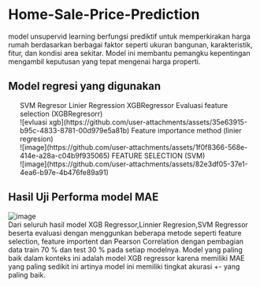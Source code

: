 # Home-Sale-Price-Prediction
model unsupervid learning berfungsi  prediktif untuk memperkirakan harga rumah berdasarkan berbagai faktor seperti ukuran bangunan, karakteristik, fitur, dan kondisi area sekitar. Model ini membantu pemangku kepentingan mengambil keputusan yang tepat mengenai harga properti.

## Model regresi yang digunakan 
<ol>
  <l1>SVM Regresor</l1>
  <l1>Linier Regression</l1>
  <l1>XGBRegressor</l1>
  <l1>Evaluasi feature selection (XGBRegresorr) </l1>
 <br> ![evluasi xgb](https://github.com/user-attachments/assets/35e63915-b95c-4833-8781-00d979e5a81b)
  <l1>Feature importance method (linier regresion)</l1>
 <br> ![image](https://github.com/user-attachments/assets/1f0f8366-568e-414e-a28a-c04b9f935065)
  <l1>FEATURE SELECTION (SVM)</l1>
<br>![image](https://github.com/user-attachments/assets/82e3df05-37e1-4ea6-b97e-4b476fe89a91)
</ol>

## Hasil Uji Performa model MAE
![image](https://github.com/user-attachments/assets/f2e78701-0c18-4f54-9f6b-60b75dd634fc)
<br>
Dari seluruh hasil model XGB Regressor,Linnier Regresion,SVM Regressor beserta evaluasi dengan menggunkan beberapa metode seperti feature selection, feature importent dan Pearson Correlation dengan pembagian data train 70 % dan test 30 % pada setiap modelnya. Model yang paling baik dalam konteks ini adalah model XGB regressor karena memiliki MAE yang paling sedikit ini artinya model ini memiliki tingkat akurasi +- yang paling baik.


